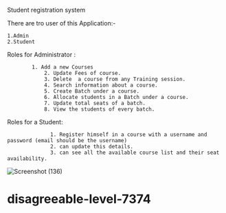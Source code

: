 

Student registration system

There are tro user of this Application:-



    1.Admin
    2.Student


Roles for Administrator :

		    1. Add a new Courses
                2. Update Fees of course.
                3. Delete  a course from any Training session.
                4. Search information about a course.
                5. Create Batch under a course.
                6. Allocate students in a Batch under a course.
                7. Update total seats of a batch.
                8. View the students of every batch. 

Roles for a Student:


		          1. Register himself in a course with a username and password (email should be the username)
		          2. can update this details.
		          3. can see all the available course list and their seat availability.







![Screenshot (136)](https://user-images.githubusercontent.com/108000350/213931898-5ba7c970-87ad-4c29-bdba-16af83da0d25.png)
# disagreeable-level-7374
